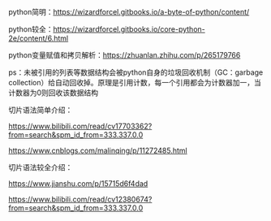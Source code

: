 python简明：https://wizardforcel.gitbooks.io/a-byte-of-python/content/

python较全：https://wizardforcel.gitbooks.io/core-python-2e/content/6.html

python变量赋值和拷贝解析：https://zhuanlan.zhihu.com/p/265179766

ps：未被引用的列表等数据结构会被python自身的垃圾回收机制（GC：garbage collection）给自动回收掉。原理是引用计数，每一个引用都会为计数器加一，当计数器为0则回收该数据结构

切片语法简单介绍：

https://www.bilibili.com/read/cv17703362?from=search&spm_id_from=333.337.0.0

https://www.cnblogs.com/malinqing/p/11272485.html

切片语法较全介绍：

https://www.jianshu.com/p/15715d6f4dad
  
https://www.bilibili.com/read/cv12380674?from=search&spm_id_from=333.337.0.0
